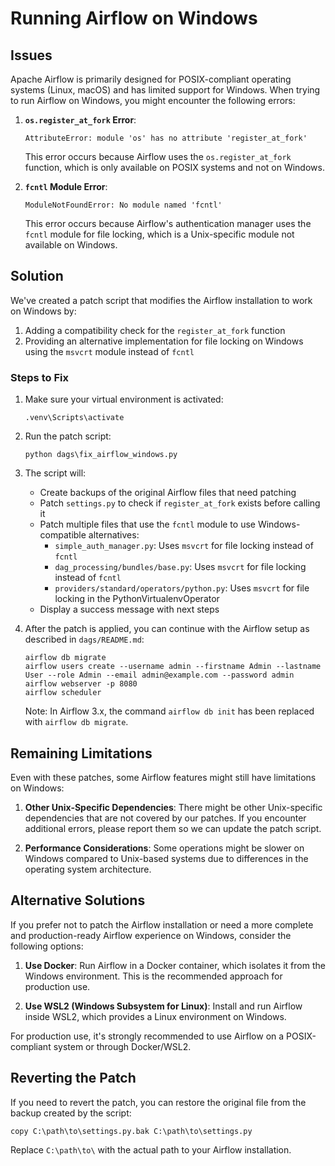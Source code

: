 # Running Airflow on Windows

## Issues

Apache Airflow is primarily designed for POSIX-compliant operating systems (Linux, macOS) and has limited support for Windows. When trying to run Airflow on Windows, you might encounter the following errors:

1. **`os.register_at_fork` Error**:
   ```
   AttributeError: module 'os' has no attribute 'register_at_fork'
   ```
   This error occurs because Airflow uses the `os.register_at_fork` function, which is only available on POSIX systems and not on Windows.

2. **`fcntl` Module Error**:
   ```
   ModuleNotFoundError: No module named 'fcntl'
   ```
   This error occurs because Airflow's authentication manager uses the `fcntl` module for file locking, which is a Unix-specific module not available on Windows.

## Solution

We've created a patch script that modifies the Airflow installation to work on Windows by:

1. Adding a compatibility check for the `register_at_fork` function
2. Providing an alternative implementation for file locking on Windows using the `msvcrt` module instead of `fcntl`

### Steps to Fix

1. Make sure your virtual environment is activated:
   ```
   .venv\Scripts\activate
   ```

2. Run the patch script:
   ```
   python dags\fix_airflow_windows.py
   ```

3. The script will:
   - Create backups of the original Airflow files that need patching
   - Patch `settings.py` to check if `register_at_fork` exists before calling it
   - Patch multiple files that use the `fcntl` module to use Windows-compatible alternatives:
     - `simple_auth_manager.py`: Uses `msvcrt` for file locking instead of `fcntl`
     - `dag_processing/bundles/base.py`: Uses `msvcrt` for file locking instead of `fcntl`
     - `providers/standard/operators/python.py`: Uses `msvcrt` for file locking in the PythonVirtualenvOperator
   - Display a success message with next steps

4. After the patch is applied, you can continue with the Airflow setup as described in `dags/README.md`:
   ```
   airflow db migrate
   airflow users create --username admin --firstname Admin --lastname User --role Admin --email admin@example.com --password admin
   airflow webserver -p 8080
   airflow scheduler
   ```

   Note: In Airflow 3.x, the command `airflow db init` has been replaced with `airflow db migrate`.

## Remaining Limitations

Even with these patches, some Airflow features might still have limitations on Windows:

1. **Other Unix-Specific Dependencies**: There might be other Unix-specific dependencies that are not covered by our patches. If you encounter additional errors, please report them so we can update the patch script.

2. **Performance Considerations**: Some operations might be slower on Windows compared to Unix-based systems due to differences in the operating system architecture.

## Alternative Solutions

If you prefer not to patch the Airflow installation or need a more complete and production-ready Airflow experience on Windows, consider the following options:

1. **Use Docker**: Run Airflow in a Docker container, which isolates it from the Windows environment. This is the recommended approach for production use.

2. **Use WSL2 (Windows Subsystem for Linux)**: Install and run Airflow inside WSL2, which provides a Linux environment on Windows.

For production use, it's strongly recommended to use Airflow on a POSIX-compliant system or through Docker/WSL2.

## Reverting the Patch

If you need to revert the patch, you can restore the original file from the backup created by the script:

```
copy C:\path\to\settings.py.bak C:\path\to\settings.py
```

Replace `C:\path\to\` with the actual path to your Airflow installation.
